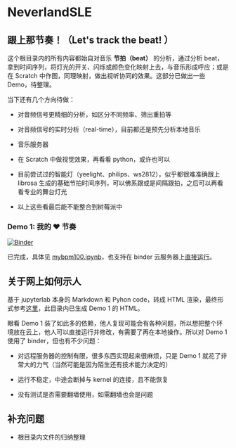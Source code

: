 # **NeverlandSLE**

## **跟上那节奏！（Let's track the beat! ）**

这个根目录内的所有内容都始自对音乐 **节拍（beat）** 的分析，通过分析 beat，拿到时间序列，将灯光的开关、闪烁或颜色变化映射上去，与音乐形成呼应；或是在 Scratch 中作图，同理映射，做出视听协同的效果。这部分已做出一些 Demo，待整理。

当下还有几个方向待做：

+ 对音频信号更精细的分析，如区分不同频率、筛出重拍等

+ 对音频信号的实时分析（real-time），目前都还是预先分析本地音乐

+ 音乐服务器

+ 在 Scratch 中做视觉效果，再看看 python，或许也可以

+ 目前尝试过的智能灯（yeelight、philips、ws2812），似乎都很难准确跟上 librosa 生成的基础节拍时间序列，可以佛系跟或是间隔跟拍，之后可以再看看专业的舞台灯光

+ 以上这些看最后能不能整合到树莓派中


### **Demo 1: 我的 ❤️ 节奏**
[![Binder](https://mybinder.org/badge_logo.svg)](https://mybinder.org/v2/gh/snownstone/tryagain/HEAD)

已完成，具体见 [mybpm100.ipynb](./mybpm100.ipynb)，也支持在 binder 云服务器上[直接运行](https://mybinder.org/v2/gh/snownstone/tryagain/HEAD)。

## **关于网上如何示人**

基于 jupyterlab 本身的 Markdown 和 Pyhon code，转成 HTML 渲染，最终形式参考[这里](https://musicinformationretrieval.com/)，此目录内已生成 Demo 1 的 HTML。


眼看 Demo 1 装了如此多的依赖，他人复现可能会有各种问题，所以想把整个环境放在云上，他人可以直接运行并修改，有需要了再在本地操作。所以对 Demo 1 使用了 binder，但也有不少问题：

+ 对远程服务器的控制有限，很多东西实现起来很麻烦，只是 Demo 1 就花了非常大的力气（当然可能是因为陌生还有技术能力决定的）

+ 运行不稳定，中途会断掉与 kernel 的连接，且不能恢复

+ 没有测试是否需要翻墙使用，如需翻墙也会是问题


## 补充问题

+ 根目录内文件的归纳整理

